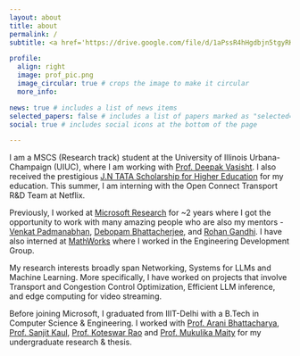 ```yaml
---
layout: about
title: about
permalink: /
subtitle: <a href='https://drive.google.com/file/d/1aPssR4hHgdbjn5tgyRKBzpnaIP2cSamL/view?usp=sharing'>CV</a> <a href='https://www.linkedin.com/in/aryan-taneja-725249187'>/ LinkedIn /</a> <a href='aryant2@illinois.edu'> E-mail /</a> <a href='https://github.com/tanejaaryan'> GitHub </a>

profile:
  align: right
  image: prof_pic.png
  image_circular: true # crops the image to make it circular
  more_info:

news: true # includes a list of news items
selected_papers: false # includes a list of papers marked as "selected={true}"
social: true # includes social icons at the bottom of the page

---
```

I am a MSCS (Research track) student at the University of Illinois Urbana-Champaign (UIUC), where I am working with [Prof. Deepak Vasisht](https://deepakv.web.illinois.edu/). I also received the prestigious [J.N TATA Scholarship for Higher Education](https://jntataendowment.org) for my education. This summer, I am interning with the Open Connect Transport R&D Team at Netflix.

Previously, I worked at [Microsoft Research](https://www.microsoft.com/en-us/research/lab/microsoft-research-india/) for ~2 years where I got the opportunity to work with many amazing people who are also my mentors - [Venkat Padmanabhan](https://www.microsoft.com/en-us/research/people/padmanab/), [Debopam Bhattacherjee](https://www.microsoft.com/en-us/research/people/debopamb/), and [Rohan Gandhi](https://www.microsoft.com/en-us/research/people/rohangandhi/). I have also interned at [MathWorks](https://www.mathworks.com) where I worked in the Engineering Development Group.


My research interests broadly span Networking, Systems for LLMs and Machine Learning. More specifically, I have worked on projects that involve Transport and Congestion Control Optimization, Efficient LLM inference, and edge computing for video streaming.  

Before joining Microsoft, I graduated from IIIT-Delhi with a B.Tech in Computer Science & Engineering. I worked with [Prof. Arani Bhattacharya](https://faculty.iiitd.ac.in/~arani/), [Prof. Sanjit Kaul](https://sites.google.com/view/sanjitkkaul/), [Prof. Koteswar Rao](https://sites.google.com/site/koteswarraojerripothula/) and [Prof. Mukulika Maity](https://faculty.iiitd.ac.in/~mukulika/) for my undergraduate research & thesis. 







